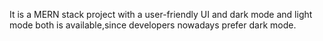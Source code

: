 It is a MERN stack project with a user-friendly UI and dark mode and light mode both is available,since developers nowadays prefer dark mode.
